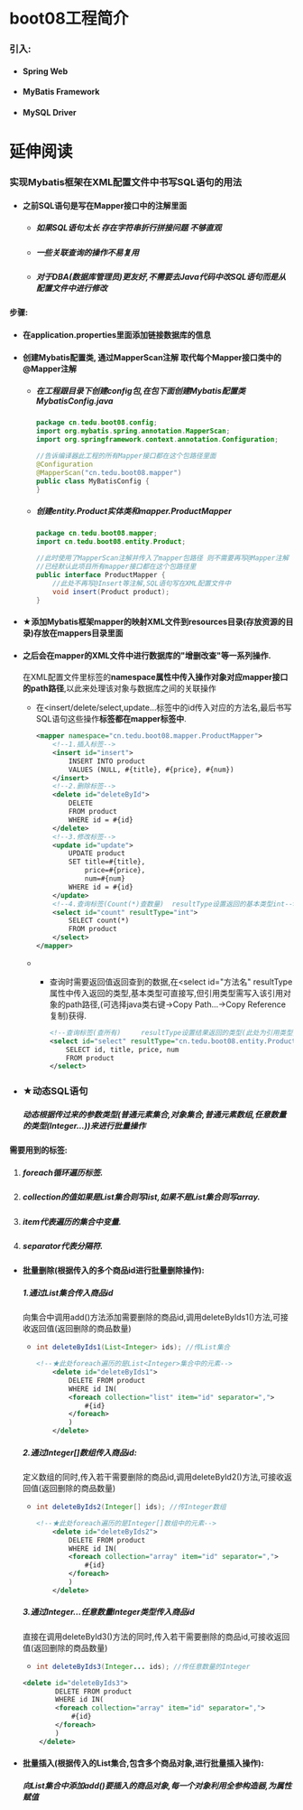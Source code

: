# boot08工程简介

### 引入:

- #### Spring Web

- #### MyBatis Framework

- #### MySQL Driver

# 延伸阅读

### 实现Mybatis框架在XML配置文件中书写SQL语句的用法

- #### 之前SQL语句是写在Mapper接口中的注解里面

  - ##### 如果SQL语句太长 存在字符串折行拼接问题 不够直观

  - ##### 一些关联查询的操作不易复用

  - ##### 对于DBA(数据库管理员)更友好,不需要去Java代码中改SQL语句而是从配置文件中进行修改

#### 步骤:

- #### 在application.properties里面添加链接数据库的信息

- #### 创建Mybatis配置类, 通过MapperScan注解 取代每个Mapper接口类中的@Mapper注解

  - ##### 在工程跟目录下创建config包,在包下面创建Mybatis配置类 MybatisConfig.java

    ```java
    package cn.tedu.boot08.config;
    import org.mybatis.spring.annotation.MapperScan;
    import org.springframework.context.annotation.Configuration;
    
    //告诉编译器此工程的所有Mapper接口都在这个包路径里面
    @Configuration
    @MapperScan("cn.tedu.boot08.mapper")
    public class MyBatisConfig {
    }
    ```

  - ##### 创建entity.Product实体类和mapper.ProductMapper

    ```java
    package cn.tedu.boot08.mapper;
    import cn.tedu.boot08.entity.Product;
    
    //此时使用了MapperScan注解并传入了mapper包路径 则不需要再写@Mapper注解
    //已经默认此项目所有mapper接口都在这个包路径里
    public interface ProductMapper {
        //此处不再写@Insert等注解,SQL语句写在XML配置文件中
        void insert(Product product);
    }
    ```

- #### ★添加Mybatis框架mapper的映射XML文件到**resources目录**(存放资源的目录)存放在mappers目录里面

- #### 之后会在mapper的XML文件中进行数据库的"增删改查"等一系列操作.

  在XML配置文件里<mapper>标签的**namespace属性中传入操作对象对应mapper接口的path路径**,以此来处理该对象与数据库之间的关联操作

  - 在<insert/delete/select,update...标签中的id传入对应的方法名,最后书写SQL语句这些操作**标签都在mapper标签中**.

    ```xml
    <mapper namespace="cn.tedu.boot08.mapper.ProductMapper">
        <!--1.插入标签-->
        <insert id="insert">
            INSERT INTO product
            VALUES (NULL, #{title}, #{price}, #{num})
        </insert>
        <!--2.删除标签-->
        <delete id="deleteById">
            DELETE
            FROM product
            WHERE id = #{id}
        </delete>
        <!--3.修改标签-->
        <update id="update">
            UPDATE product
            SET title=#{title},
                price=#{price},
                num=#{num}
            WHERE id = #{id}
        </update>
        <!--4.查询标签(Count(*)查数量)  resultType设置返回的基本类型int-->
        <select id="count" resultType="int">
            SELECT count(*)
            FROM product
        </select>
    </mapper>
    ```

  - - 查询时需要返回值返回查到的数据,在<select id="方法名" resultType属性中传入返回的类型,基本类型可直接写,但引用类型需写入该引用对象的path路径,(可选择java类右键->Copy Path...->Copy Reference复制)获得.

      ```xml
      <!--查询标签(查所有)     resultType设置结果返回的类型(此处为引用类型,需添加对象的path)-->
      <select id="select" resultType="cn.tedu.boot08.entity.Product">
          SELECT id, title, price, num
          FROM product
      </select>
      ```

- ### ★动态SQL语句

  ##### 动态根据传过来的参数类型(普通元素集合,对象集合,普通元素数组,任意数量的类型(Integer...))来进行批量操作

#### 需要用到的标签:

1. ##### foreach循环遍历标签.

2. ##### collection的值如果是List集合则写list,如果不是List集合则写array.

3. ##### item代表遍历的集合中变量.

4. ##### separator代表分隔符.

- #### 批量删除(根据传入的多个商品id进行批量删除操作):

  ##### 1.通过List集合传入商品id

  向集合中调用add()方法添加需要删除的商品id,调用deleteByIds1()方法,可接收返回值(返回删除的商品数量)

  - ```java
    int deleteByIds1(List<Integer> ids); //传List集合
    ```

    ```xml
    <!--★此处foreach遍历的是List<Integer>集合中的元素-->
        <delete id="deleteByIds1">
            DELETE FROM product
            WHERE id IN(
            <foreach collection="list" item="id" separator=",">
                #{id}
            </foreach>
            )
        </delete>
    ```

  ##### 2.通过Integer[]数组传入商品id:

  定义数组的同时,传入若干需要删除的商品id,调用deleteById2()方法,可接收返回值(返回删除的商品数量)

  - ```java
    int deleteByIds2(Integer[] ids); //传Integer数组
    ```

    ```xml
    <!--★此处foreach遍历的是Integer[]数组中的元素-->
        <delete id="deleteByIds2">
            DELETE FROM product
            WHERE id IN(
            <foreach collection="array" item="id" separator=",">
                #{id}
            </foreach>
            )
        </delete>
    ```

  ##### 3.通过Integer...任意数量Integer类型传入商品id

  直接在调用deleteById3()方法的同时,传入若干需要删除的商品id,可接收返回值(返回删除的商品数量)

  - ```java
    int deleteByIds3(Integer... ids); //传任意数量的Integer
    ```

  ```xml
  <delete id="deleteByIds3">
          DELETE FROM product
          WHERE id IN(
          <foreach collection="array" item="id" separator=",">
              #{id}
          </foreach>
          )
      </delete>
  ```

- #### 批量插入(根据传入的List集合,包含多个商品对象,进行批量插入操作):

  ##### 向List集合中添加add()要插入的商品对象,每一个对象利用全参构造器,为属性赋值
